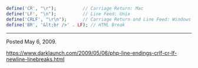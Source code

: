 ```php
define('CR', "\r");          // Carriage Return: Mac
define('LF', "\n");          // Line Feed: Unix
define('CRLF', "\r\n");      // Carriage Return and Line Feed: Windows
define('BR', '&lt;br />' . LF); // HTML Break
```

---

Posted May 6, 2009.

https://www.darklaunch.com/2009/05/06/php-line-endings-crlf-cr-lf-newline-linebreaks.html